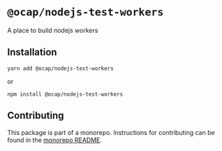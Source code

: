 # `@ocap/nodejs-test-workers`

A place to build nodejs workers

## Installation

`yarn add @ocap/nodejs-test-workers`

or

`npm install @ocap/nodejs-test-workers`

## Contributing

This package is part of a monorepo. Instructions for contributing can be found in the [monorepo README](https://github.com/MetaMask/ocap-kernel#readme).
